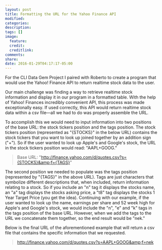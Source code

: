 ```yaml
---
layout: post
title: Formatting the URL for the Yahoo Finance API
modified:
categories:
description:
tags: []
image:
  feature:
  credit:
  creditlink:
comments:
share:
date: 2016-01-29T04:17:17-05:00
---
```

For the CLI Data Gem Project I paired with Roberto to create a program that would use the Yahoo! Finance API to return realtime stock data to the user.

Our main challenge was finding a way to retrieve realtime stock information and display it in our program in a formatted table. With the help of Yahoo! Finances incredibly convenient API, this process was made exceptionally easy. If used correctly, this API would return realtime stock data within a csv file—all we had to do was properly assemble the URL.

To accomplish this we would need to input information into two positions of the base URL: the stock tickers position and the tags position. The stock tickers position (represented as "{STOCKS}" in the below URL) contains the stock tickers that you want to look up joined together by an addition sign ("+"). So if the user wanted to look up Apple's and Google's stock, the URL in the stock tickers position would read: "AAPL+GOOG."

>Base URL: "http://finance.yahoo.com/d/quotes.csv?s={STOCKS}&amp;f={TAGS}"

The second position we needed to populate was the tags position (represented by "{TAGS}" in the above URL). Tags are just characters that symbolize different descriptions that, when included, return information relating to a stock. So if you include an "n" tag it displays the stocks name, an "a" tag displays the stocks asking price, a "t8" tag displays the stocks 1 Year Target Price (you get the idea). Continuing with our example, if the user wanted to look up the name, earnings per share and 52 week high for Apple's and Google's stock, we would include the "n", "e" and "k" tags in the tags position of the base URL. However, when we add the tags to the URL we concatenate them together, so the end result would be "nek."

Below is the final URL of the aforementioned example that will return a csv file that contains the specific information that we requested.

>http://finance.yahoo.com/d/quotes.csv?s=AAPL+GOOG&amp;f=nek
